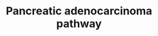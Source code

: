 ---
annotations:
- id: PW:0000605
  parent: disease pathway
  type: Pathway Ontology
  value: cancer pathway
- id: CL:0002079
  parent: animal cell
  type: Cell Type Ontology
  value: pancreatic ductal cell
- id: PW:0000209
  parent: signaling pathway
  type: Pathway Ontology
  value: Jak-Stat signaling pathway
- id: PW:0000232
  parent: signaling pathway
  type: Pathway Ontology
  value: phosphatidylinositol 3-kinase-Akt signaling pathway
- id: DOID:4074
  parent: disease of cellular proliferation
  type: Disease Ontology
  value: pancreatic adenocarcinoma
- id: PW:0000013
  parent: disease pathway
  type: Pathway Ontology
  value: disease pathway
authors:
- Khanspers
- Egonw
citedin:
- link: PMC9614744
  title: Shared mechanisms and crosstalk of COVID-19 and osteoporosis via vitamin
    D (2022)
communities:
- CPTAC
- Diseases
- PancCanNet
description: 'Infiltrating ductal adenocarcinoma is the most common malignancy of
  the pancreas. When most investigators use the term ''pancreatic cancer'' they are
  referring to pancreatic ductal adenocarcinoma (PDA). Normal duct epithelium progresses
  to infiltrating cancer through a series of histologically defined precursors, Pancreatic
  Intraepithelial Neoplasia (PanINs: https://pathology.jhu.edu/pancreas/professionals/DuctLesions.php).
  The overexpression of HER-2/neu (ERBB2) and activating point mutations in the K-ras
  gene occur early, inactivation of the p16 gene (CDKN2A) at an intermediate stage,
  and the inactivation of p53, SMAD4, and BRCA2 occur relatively late. Activated K-ras
  engages multiple effector pathways. Although EGF receptors are conventionally regarded
  as upstream activators of RAS proteins, they can also act as RAS signal transducers
  via RAS-induced autocrine activation of the EGFR family ligands. Moreover, PDA shows
  extensive genomic instability and aneuploidy. Telomere attrition and mutations in
  p53 and BRCA2 are likely to contribute to these phenotypes. Inactivation of the
  SMAD4 tumor suppressor gene leads to loss of the inhibitory influence of the transforming
  growth factor-beta signaling pathway.  The progression of disease and associated
  mutations is defined based on the arrow at the top, from left to right. Phosphorylation
  sites were added based on information from PhosphoSitePlus (R), www.phosphosite.org.'
last-edited: 2023-08-26
ndex: 38f58275-8b6a-11eb-9e72-0ac135e8bacf
organisms:
- Homo sapiens
redirect_from:
- /index.php/Pathway:WP4263
- /instance/WP4263
- /instance/WP4263_r127244
revision: r127244
schema-jsonld:
- '@context': https://schema.org/
  '@id': https://wikipathways.github.io/pathways/WP4263.html
  '@type': Dataset
  creator:
    '@type': Organization
    name: WikiPathways
  description: 'Infiltrating ductal adenocarcinoma is the most common malignancy of
    the pancreas. When most investigators use the term ''pancreatic cancer'' they
    are referring to pancreatic ductal adenocarcinoma (PDA). Normal duct epithelium
    progresses to infiltrating cancer through a series of histologically defined precursors,
    Pancreatic Intraepithelial Neoplasia (PanINs: https://pathology.jhu.edu/pancreas/professionals/DuctLesions.php).
    The overexpression of HER-2/neu (ERBB2) and activating point mutations in the
    K-ras gene occur early, inactivation of the p16 gene (CDKN2A) at an intermediate
    stage, and the inactivation of p53, SMAD4, and BRCA2 occur relatively late. Activated
    K-ras engages multiple effector pathways. Although EGF receptors are conventionally
    regarded as upstream activators of RAS proteins, they can also act as RAS signal
    transducers via RAS-induced autocrine activation of the EGFR family ligands. Moreover,
    PDA shows extensive genomic instability and aneuploidy. Telomere attrition and
    mutations in p53 and BRCA2 are likely to contribute to these phenotypes. Inactivation
    of the SMAD4 tumor suppressor gene leads to loss of the inhibitory influence of
    the transforming growth factor-beta signaling pathway.  The progression of disease
    and associated mutations is defined based on the arrow at the top, from left to
    right. Phosphorylation sites were added based on information from PhosphoSitePlus
    (R), www.phosphosite.org.'
  keywords:
  - AKT1
  - AKT2
  - AKT3
  - ARAF
  - ARHGEF6
  - BAD
  - BAK1
  - BAX
  - BCL2L1
  - BRAF
  - BRCA2
  - BUB1B-PAK6
  - CASP9
  - CCND1
  - CDC42
  - CDK4
  - CDK6
  - CDKN1A
  - CDKN2A
  - CHUK
  - DDB2
  - DUSP6
  - E2F1
  - E2F2
  - E2F3
  - EGF
  - EGFR
  - ERBB2
  - GADD45A
  - GADD45B
  - GADD45G
  - IKBKB
  - IKBKG
  - JAK1
  - KRAS
  - MAP2K1
  - MAP2K2
  - MAPK1
  - MAPK10
  - MAPK3
  - MAPK8
  - MAPK9
  - MTOR
  - NFKB1
  - PA
  - PAK1
  - PAK2
  - PAK3
  - PAK4
  - PAK5
  - PAK6
  - PEBP1
  - PIK3CA
  - PIK3CB
  - PIK3CD
  - PIK3R1
  - PIK3R2
  - PIK3R3
  - PIP3
  - PLD1
  - POLK
  - PRKCD
  - RAC1
  - RAC2
  - RAC3
  - RAD51
  - RAF1
  - RALA
  - RALB
  - RALBP1
  - RALGDS
  - RB1
  - RELA
  - RHOA
  - RIPK4
  - RPS6KB1
  - RPS6KB2
  - SMAD2
  - SMAD3
  - SMAD4
  - STAT1
  - STAT3
  - TGFA
  - TGFB1
  - TGFB2
  - TGFB3
  - TGFBR1
  - TGFBR2
  - TIAM1
  - TP53
  - VEGFA
  license: CC0
  name: Pancreatic adenocarcinoma pathway
seo: CreativeWork
title: Pancreatic adenocarcinoma pathway
wpid: WP4263
---